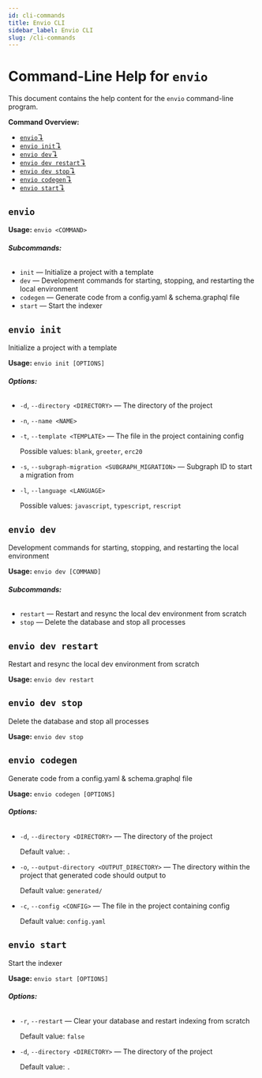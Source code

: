 ```yaml
---
id: cli-commands
title: Envio CLI
sidebar_label: Envio CLI
slug: /cli-commands
---
```

# Command-Line Help for `envio`

This document contains the help content for the `envio` command-line program.

**Command Overview:**

* [`envio`↴](#envio)
* [`envio init`↴](#envio-init)
* [`envio dev`↴](#envio-dev)
* [`envio dev restart`↴](#envio-dev-restart)
* [`envio dev stop`↴](#envio-dev-stop)
* [`envio codegen`↴](#envio-codegen)
* [`envio start`↴](#envio-start)

## `envio`

**Usage:** `envio <COMMAND>`

###### **Subcommands:**

* `init` — Initialize a project with a template
* `dev` — Development commands for starting, stopping, and restarting the local environment
* `codegen` — Generate code from a config.yaml & schema.graphql file
* `start` — Start the indexer



## `envio init`

Initialize a project with a template

**Usage:** `envio init [OPTIONS]`

###### **Options:**

* `-d`, `--directory <DIRECTORY>` — The directory of the project
* `-n`, `--name <NAME>`
* `-t`, `--template <TEMPLATE>` — The file in the project containing config

  Possible values: `blank`, `greeter`, `erc20`

* `-s`, `--subgraph-migration <SUBGRAPH_MIGRATION>` — Subgraph ID to start a migration from
* `-l`, `--language <LANGUAGE>`

  Possible values: `javascript`, `typescript`, `rescript`




## `envio dev`

Development commands for starting, stopping, and restarting the local environment

**Usage:** `envio dev [COMMAND]`

###### **Subcommands:**

* `restart` — Restart and resync the local dev environment from scratch
* `stop` — Delete the database and stop all processes



## `envio dev restart`

Restart and resync the local dev environment from scratch

**Usage:** `envio dev restart`



## `envio dev stop`

Delete the database and stop all processes

**Usage:** `envio dev stop`



## `envio codegen`

Generate code from a config.yaml & schema.graphql file

**Usage:** `envio codegen [OPTIONS]`

###### **Options:**

* `-d`, `--directory <DIRECTORY>` — The directory of the project

  Default value: `.`
* `-o`, `--output-directory <OUTPUT_DIRECTORY>` — The directory within the project that generated code should output to

  Default value: `generated/`
* `-c`, `--config <CONFIG>` — The file in the project containing config

  Default value: `config.yaml`



## `envio start`

Start the indexer

**Usage:** `envio start [OPTIONS]`

###### **Options:**

* `-r`, `--restart` — Clear your database and restart indexing from scratch

  Default value: `false`
* `-d`, `--directory <DIRECTORY>` — The directory of the project

  Default value: `.`


